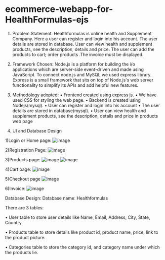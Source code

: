 # ecommerce-webapp-for-HealthFormulas-ejs


1. Problem Statement: 
Healthformulas is online health and Supplement Company. Here a user can register and login into his account. The user details are stored in database. User can view health and supplement products, see the description, details and price. The user can add the products to cart; order products .The invoice must be displayed.

2. Framework Chosen: 
Node.js is a platform for building the i/o applications which are server-side event-driven and made using JavaScript.
To connect node.js and MySQL we used express library.  Express is a small framework that sits on top of Node.js's web server functionality to simplify its APIs and add helpful new features.

3. Methodology adopted:
• Frontend created using express js.
• We have used CSS for styling the web page.
• Backend is created using Nodejs(mysql).
• User can register and login into his account
• The user details are stored in database(mysql). 
• User can view health and supplement products, see the description, details and price in products web page

4. UI and Database Design

1)Login or Home page:
![image](https://user-images.githubusercontent.com/59958031/196373189-12e54483-0abb-4fd8-9b7a-80e956cb07d1.png)

2)Registration  Page: 
![image](https://user-images.githubusercontent.com/59958031/196373299-121d2704-81f5-4e8d-a700-0a27c8b30ef7.png)


3)Products page:
![image](https://user-images.githubusercontent.com/59958031/196373735-f58796e6-a2c2-435b-94e4-e013b67fec22.png)
![image](https://user-images.githubusercontent.com/59958031/196373899-db70ad81-6537-49d8-8dfd-b75362b759a0.png)

4)Cart page:
![image](https://user-images.githubusercontent.com/59958031/196374175-9c0e4b6f-9c63-43b5-b4b6-9a38c0f4c98c.png)

5)Checkout page
![image](https://user-images.githubusercontent.com/59958031/196375134-7f49f9ad-18b8-4bf0-bdef-c9ce6e0ff22f.png)


6)Invoice:
![image](https://user-images.githubusercontent.com/59958031/196376059-3c53c79a-5b94-44ec-808a-d0f1423f9e73.png) 

Database Design: 
Database name: Healthformulas


There are 3 tables:


• User table to store user details like Name, Email, Address, City, State, Country.

• Products table to store details like product id, product name, price, link to the product picture.

• Categories table to store the category id, and category name under which the products lie.
